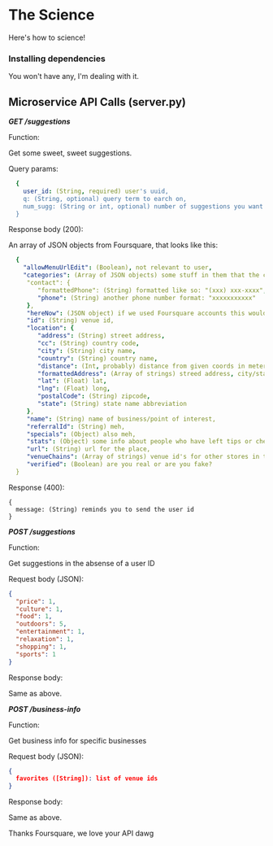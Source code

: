 # The Science

Here's how to science!

### Installing dependencies
You won't have any, I'm dealing with it.

## Microservice API Calls (server.py)
**_GET /suggestions_**

Function:

Get some sweet, sweet suggestions.

Query params:
```yaml
  {
    user_id: (String, required) user's uuid,
    q: (String, optional) query term to earch on,
    num_sugg: (String or int, optional) number of suggestions you want back
  }
```

Response body (200):

An array of JSON objects from Foursquare, that looks like this:

```yaml
  {
    "allowMenuUrlEdit": (Boolean), not relevant to user,
    "categories": (Array of JSON objects) some stuff in them that the client doesn't need to see
     "contact": {
        "formattedPhone": (String) formatted like so: "(xxx) xxx-xxxx",
        "phone": (String) another phone number format: "xxxxxxxxxxx"
     },
     "hereNow": (JSON object) if we used Foursquare accounts this would matter,
     "id": (String) venue id,
     "location": {
        "address": (String) street address,
        "cc": (String) country code,
        "city": (String) city name,
        "country": (String) country name,
        "distance": (Int, probably) distance from given coords in meters,
        "formattedAddress": (Array of strings) streed address, city/state/zip, country,
        "lat": (Float) lat,
        "lng": (Float) long,
        "postalCode": (String) zipcode,
        "state": (String) state name abbreviation
     },
     "name": (String) name of business/point of interest,
     "referralId": (String) meh,
     "specials": (Object) also meh,
     "stats": (Object) some info about people who have left tips or checked in here,
     "url": (String) url for the place,
     "venueChains": (Array of strings) venue id's for other stores in the chain,
     "verified": (Boolean) are you real or are you fake?
  }
```

Response (400):

```
{
  message: (String) reminds you to send the user id
}
```

**_POST /suggestions_**

Function:

Get suggestions in the absense of a user ID

Request body (JSON):
```json
{
  "price": 1,
  "culture": 1,
  "food": 1,
  "outdoors": 5,
  "entertainment": 1,
  "relaxation": 1,
  "shopping": 1,
  "sports": 1
}
```

Response body:

Same as above.



**_POST /business-info_**

Function:

Get business info for specific businesses

Request body (JSON):
```json
{
  favorites ([String]): list of venue ids
}
```

Response body:

Same as above.

Thanks Foursquare, we love your API dawg